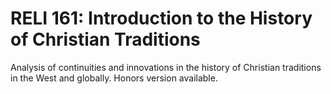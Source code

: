 # RELI 161: Introduction to the History of Christian Traditions

Analysis of continuities and innovations in the history of Christian traditions in the West and globally. Honors version available.